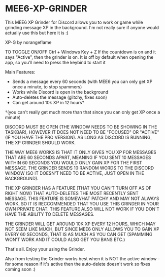 # MEE6-XP-GRINDER
This MEE6 XP Grinder for Discord allows you to work or game while grinding message XP in the background. I'm not really sure if anyone would actually use this but here it is :)


XP-G by norangeflame

TO TOGGLE ON/OFF
Ctrl + Windows Key + Z
If the countdown is on and it says "Active", then the grinder is on.
It is off by default when opening the app, so you'll need to press the keybind to start it


Main Features:
 - Sends a message every 60 seconds (with MEE6 you can only get XP once a minute, to stop spammers)
 - Works while Discord is open in the background
 - Auto-deletes the message (glitchy, fixes soon)
 - Can get around 10k XP in 12 hours†

†(you can't really get much more than that since you can only get XP once a minute)




DISCORD MUST BE OPEN (THE WINDOW NEEDS TO BE SHOWING IN THE TASKBAR), HOWEVER IT DOES NOT NEED TO BE "FOCUSED" OR "ACTIVE" (IF YOU HAVE THE PRO VERSION).
AS LONG AS DISCORD IS RUNNING, THE XP GRINDER SHOULD WORK.

THE WAY MEE6 WORKS IS THAT IT ONLY GIVES YOU XP FOR MESSAGES THAT ARE 60 SECONDS APART, MEANING IF YOU SENT 10 MESSAGES WITHIN 60 SECONDS YOU WOULD ONLY GAIN XP FOR THE FIRST MESSAGE. THE GRINDER SENDS 10 RANDOM WORDS TO THE DISCORD WINDOW (SO IT DOESN'T NEED TO BE ACTIVE, JUST OPEN IN THE BACKGROUND).

THE XP GRINDER HAS A FEATURE (THAT YOU CAN'T TURN OFF AS OF RIGHT NOW) THAT AUTO-DELETES THE MOST RECENTLY SENT MESSAGE. THIS FEATURE IS SOMEWHAT PATCHY AND MAY NOT ALWAYS WORK, SO IT IS RECCOMMENDED THAT YOU USE THIS GRINDER IN YOUR OWN PRIVATE CHAT. THIS FEATURE ALSO WILL NOT WORK IF YOU DON'T HAVE THE ABILITY TO DELETE MESSAGES.



THE GRINDER WILL GET AROUND 10K XP EVERY 12 HOURS, WHICH MAY NOT SEEM LIKE MUCH, BUT SINCE MEE6 ONLY ALLOWS YOU TO GAIN XP EVERY 60 SECONDS, THAT IS AS MUCH AS YOU CAN GET (SPAMMING WON'T WORK AND IT COULD ALSO GET YOU BANS ETC.)

That's all. Enjoy your using the Grinder.

Also from testing the Grinder works best when it is NOT the active window - for some reason if it's active then the auto-delete doesn't work so fixes coming soon :)
